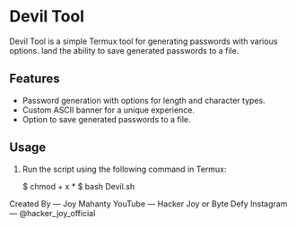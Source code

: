 # Devil Tool

Devil Tool is a simple Termux tool for generating passwords with various options. Iand the ability to save generated passwords to a file.

## Features

- Password generation with options for length and character types.
- Custom ASCII banner for a unique experience.
- Option to save generated passwords to a file.

## Usage

1. Run the script using the following command in Termux:

   $ chmod + x * 
   $ bash Devil.sh

Created By — Joy Mahanty
YouTube — Hacker Joy or Byte Defy
Instagram — @hacker_joy_official
